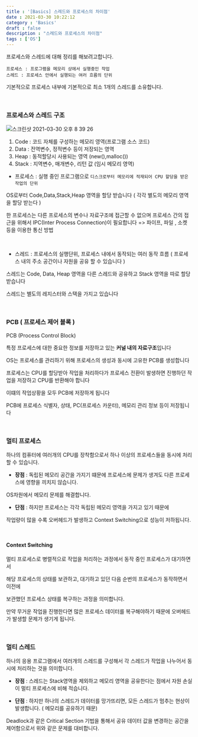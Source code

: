 ```yaml
---
title : '[Basics] 스레드와 프로세스의 차이점'
date : 2021-03-30 10:22:12
category : 'Basics'
draft : false
description : "스레드와 프로세스의 차이점"
tags : ['OS']
---
```


프로세스와 스레드에 대해 정리를 해보려고합니다.

    프로세스 : 프로그램을 메모리 상에서 실행중인 작업
    스레드 : 프로세스 안에서 실행되는 여러 흐름의 단위

기본적으로 프로세스 내부에 기본적으로 최소 1개의 스레드를 소유합니다.

<br/>

### 프로세스와 스레드 구조
  
![스크린샷 2021-03-30 오후 8 39 26](https://user-images.githubusercontent.com/57346393/112982989-164af600-9198-11eb-9bee-6a217a98fab0.png)

1. Code : 코드 자체를 구성하는 메모리 영역(프로그램 소스 코드)
2. Data : 전역변수, 정적변수 등이 저장되는 영역
3. Heap : 동적할당시 사용되는 영역 (new(),malloc())
4. Stack : 지역변수, 매개변수, 리턴 값 (임시 메모리 영역)

* 프로세스 : 실행 중인 프로그램으로 `디스크로부터 메모리에 적재되어 CPU 할당을 받은 작업의 단위`


OS로부터 Code,Data,Stack,Heap 영역을 할당 받습니다
( 각각 별도의 메모리 영역을 할당 받는다 )

한 프로세스는 다른 프로세스의 변수나 자료구조에 접근할 수 없으며
프로세스 간의 접근을 위해서 IPC(Inter Process Connection)이 필요합니다
=> 파이프, 파일 , 소켓 등을 이용한 통신 방법

<br/>

* 스레드 : 프로세스의 실행단위, 프로세스 내에서 동작되는 여러 동작 흐름 ( 프로세스 내의 주소 공간이나 자원을 공유 할 수 있습니다 )

스레드는 Code, Data, Heap 영역을 다른 스레드와 공유하고 Stack 영역을 따로 할당 받습니다

스레드는 별도의 레지스터와 스택을 가지고 있습니다

<br/>

### PCB ( 프로세스 제어 블록 )

PCB (Process Control Block)

특정 프로세스에 대한 중요한 정보를 저장하고 있는 **커널 내의 자료구조**입니다

OS는 프로세스를 관리하기 위해 프로세스의 생성과 동시에 고유한 PCB를 생성합니다

프로세스는 CPU를 할당받아 작업을 처리하다가 프로세스 전환이 발생하면 진행하던 작업을 저장하고 CPU를 반환해야 합니다

 이떄의 작업상황을 모두 PCB에 저장하게 됩니다

PCB에 프로세스 식별자, 상태, PC(프로세스 카운터), 메모리 관리 정보 등이 저장됩니다




<br/>

### 멀티 프로세스

하나의 컴퓨터에 여러개의 CPU를 장착함으로서 하나 이상의 프로세스들을 동시에 처리할 수 있습니다.

* **장점** : 독립된 메모리 공간을 가지기 떄문에 프로세스에 문제가 생겨도 다른 프로세스에 영향을 끼치지 않습니다. 

OS차원에서 메모리 문제를 해결합니다.

* **단점** : 하지만 프로세스는 각각 독립된 메모리 영역을 가지고 있기 때문에

작업량이 많을 수록 오버헤드가 발생하고 Context Switching으로 성능이 저하됩니다.

<br/>

#### Context Switching

멀티 프로세스로 병렬적으로 작업을 처리하는 과정에서 동작 중인 프로세스가 대기하면서

해당 프로세스의 상태를 보관하고, 대기하고 있던 다음 순번의 프로세스가 동작하면서 이전에 

보관했던 프로세스 상태를 복구하는 과정을 의미합니다.

만약 무거운 작업을 진행한다면 많은 프로세스 데이터를 복구해야하기 때문에 오버헤드가 발생할 문제가 생기게 됩니다.

<br/>

### 멀티 스레드

하나의 응용 프로그램에서 여러개의 스레드를 구성해서 각 스레드가 작업을 나누어서 동시에 처리하는 것을 의미합니다.

* **장점** : 스레드는 Stack영역을 제외하고 메모리 영역을 공유한다는 점에서 자원 손실이 멀티 프로세스에 비해 적습니다.

* **단점** : 하지만 하나의 스레드가 데이터를 망가뜨리면, 모든 스레드가 멈추는 현상이 발생합니다. ( 메모리를 공유하기 때문)

Deadlock과 같은 Critical Section 기법을 통해서 공유 데이터 값을 변경하는 공간을 제어함으로서 위와 같은 문제를 대비합니다.
